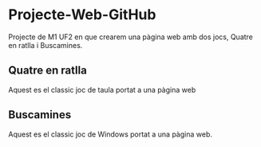 # Projecte-Web-GitHub

 Projecte de M1 UF2 en que crearem una pàgina web amb dos jocs, Quatre en ratlla i Buscamines.

 ## Quatre en ratlla
 Aquest es el classic joc de taula portat a una pàgina web

 ## Buscamines

Aquest es el classic joc de Windows portat a una pàgina web.


